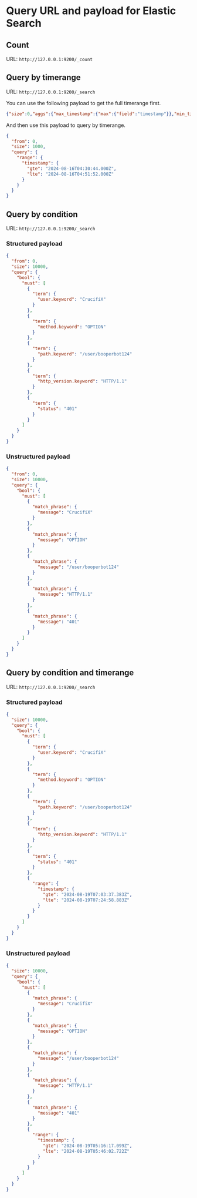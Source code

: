 # Query URL and payload for Elastic Search
## Count
URL: `http://127.0.0.1:9200/_count`

## Query by timerange
URL: `http://127.0.0.1:9200/_search`

You can use the following payload to get the full timerange first.
```JSON
{"size":0,"aggs":{"max_timestamp":{"max":{"field":"timestamp"}},"min_timestamp":{"min":{"field":"timestamp"}}}}
```

And then use this payload to query by timerange.
```JSON
{
  "from": 0,
  "size": 1000,
  "query": {
    "range": {
      "timestamp": {
        "gte": "2024-08-16T04:30:44.000Z",
        "lte": "2024-08-16T04:51:52.000Z"
      }
    }
  }
}
```

## Query by condition
URL: `http://127.0.0.1:9200/_search`
### Structured payload
```JSON
{
  "from": 0,
  "size": 10000,
  "query": {
    "bool": {
      "must": [
        {
          "term": {
            "user.keyword": "CrucifiX"
          }
        },
        {
          "term": {
            "method.keyword": "OPTION"
          }
        },
        {
          "term": {
            "path.keyword": "/user/booperbot124"
          }
        },
        {
          "term": {
            "http_version.keyword": "HTTP/1.1"
          }
        },
        {
          "term": {
            "status": "401"
          }
        }
      ]
    }
  }
}
```
### Unstructured payload
```JSON
{
  "from": 0,
  "size": 10000,
  "query": {
    "bool": {
      "must": [
        {
          "match_phrase": {
            "message": "CrucifiX"
          }
        },
        {
          "match_phrase": {
            "message": "OPTION"
          }
        },
        {
          "match_phrase": {
            "message": "/user/booperbot124"
          }
        },
        {
          "match_phrase": {
            "message": "HTTP/1.1"
          }
        },
        {
          "match_phrase": {
            "message": "401"
          }
        }
      ]
    }
  }
}
```

## Query by condition and timerange
URL: `http://127.0.0.1:9200/_search`
### Structured payload
```JSON
{
  "size": 10000,
  "query": {
    "bool": {
      "must": [
        {
          "term": {
            "user.keyword": "CrucifiX"
          }
        },
        {
          "term": {
            "method.keyword": "OPTION"
          }
        },
        {
          "term": {
            "path.keyword": "/user/booperbot124"
          }
        },
        {
          "term": {
            "http_version.keyword": "HTTP/1.1"
          }
        },
        {
          "term": {
            "status": "401"
          }
        },
        {
          "range": {
            "timestamp": {
              "gte": "2024-08-19T07:03:37.383Z",
              "lte": "2024-08-19T07:24:58.883Z"
            }
          }
        }
      ]
    }
  }
}
```
### Unstructured payload
```JSON
{
  "size": 10000,
  "query": {
    "bool": {
      "must": [
        {
          "match_phrase": {
            "message": "CrucifiX"
          }
        },
        {
          "match_phrase": {
            "message": "OPTION"
          }
        },
        {
          "match_phrase": {
            "message": "/user/booperbot124"
          }
        },
        {
          "match_phrase": {
            "message": "HTTP/1.1"
          }
        },
        {
          "match_phrase": {
            "message": "401"
          }
        },
        {
          "range": {
            "timestamp": {
              "gte": "2024-08-19T05:16:17.099Z",
              "lte": "2024-08-19T05:46:02.722Z"
            }
          }
        }
      ]
    }
  }
}
```
